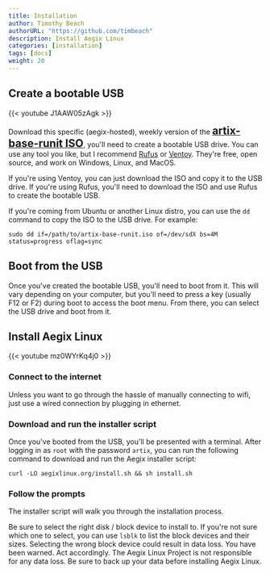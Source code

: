 ```yaml
---
title: Installation
author: Timothy Beach
authorURL: "https://github.com/timbeach"
description: Install Aegix Linux
categories: [installation]
tags: [docs]
weight: 20
---
```


## Create a bootable USB

{{< youtube J1AAW05zAgk >}}

Download this specific (aegix-hosted), weekly version of the <a href="https://aegixlinux.org/artix-base-runit-20240516-x86_64.iso"><strong><span style="font-size: 1.5em;">artix-base-runit ISO</span></strong></a>, you'll need to create a bootable USB drive. You can use any tool you like, but I recommend [Rufus](https://rufus.ie/en/) or [Ventoy](https://www.ventoy.net/en/index.html). They're free, open source, and work on Windows, Linux, and MacOS.

If you're using Ventoy, you can just download the ISO and copy it to the USB drive. If you're using Rufus, you'll need to download the ISO and use Rufus to create the bootable USB.

If you're coming from Ubuntu or another Linux distro, you can use the `dd` command to copy the ISO to the USB drive. For example:

``` shell
sudo dd if=/path/to/artix-base-runit.iso of=/dev/sdX bs=4M status=progress oflag=sync
```

## Boot from the USB

Once you've created the bootable USB, you'll need to boot from it. This will vary depending on your computer, but you'll need to press a key (usually F12 or F2) during boot to access the boot menu. From there, you can select the USB drive and boot from it.

## Install Aegix Linux

{{< youtube mz0WYrKq4j0 >}}

### Connect to the internet

Unless you want to go through the hassle of manually connecting to wifi, just use a wired connection by plugging in ethernet.

### Download and run the installer script

Once you've booted from the USB, you'll be presented with a terminal. After logging in as `root` with the password `artix`, you can run the following command to download and run the Aegix installer script:

``` shell
curl -LO aegixlinux.org/install.sh && sh install.sh
```

### Follow the prompts

The installer script will walk you through the installation process.

Be sure to select the right disk / block device to install to. If you're not sure which one to select, you can use `lsblk` to list the block devices and their sizes. Selecting the wrong block device could result in data loss. You have been warned. Act accordingly. The Aegix Linux Project is not responsible for any data loss. Be sure to back up your data before installing Aegix Linux.

